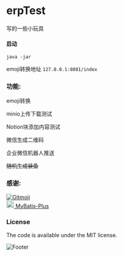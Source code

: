 # erpTest

写的一些小玩具

#### 启动

`java -jar`

emoji转换地址
`127.0.0.1:8081/index`

### 功能:

emoji转换

minio上传下载测试

Notion块添加内容测试

微信生成二维码

企业微信机器人推送

~~随机生成装备~~

### 感谢:

<a href="https://gitmoji.dev">
    <img src="https://img.shields.io/badge/gitmoji-%20😜%20😍-FFDD67.svg?style=flat-square" alt="Gitmoji">
</a>
<br />
<a href="https://baomidou.com">
    <img src="https://baomidou.com/img/logo.svg?style=flat-square" width="20" height="20" alt="mybatis-Plus">
    MyBatis-Plus
</a>

### License

The code is available under the MIT license.

<!-- Add the footer here -->
![Footer](https://baomidou.com/img/logo.svg)